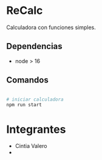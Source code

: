 # ReCalc

Calculadora con funciones simples.

## Dependencias

- node > 16

## Comandos

```bash

# iniciar calculadora
npm run start
```

# Integrantes
- Cintia Valero
-

